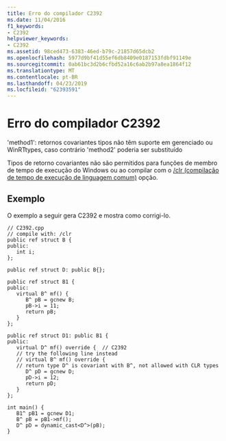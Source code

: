 ```yaml
---
title: Erro do compilador C2392
ms.date: 11/04/2016
f1_keywords:
- C2392
helpviewer_keywords:
- C2392
ms.assetid: 98ced473-6383-46ed-b79c-21857d65dcb2
ms.openlocfilehash: 5977d9bf41d55ef6db8409e0187153fdbf91149e
ms.sourcegitcommit: 0ab61bc3d2b6cfbd52a16c6ab2b97a8ea1864f12
ms.translationtype: MT
ms.contentlocale: pt-BR
ms.lasthandoff: 04/23/2019
ms.locfileid: "62393591"
---
```

# <a name="compiler-error-c2392"></a>Erro do compilador C2392

'method1': retornos covariantes tipos não têm suporte em gerenciado ou WinRTtypes, caso contrário 'method2' poderia ser substituído

Tipos de retorno covariantes não são permitidos para funções de membro de tempo de execução do Windows ou ao compilar com o [/clr (compilação de tempo de execução de linguagem comum)](../../build/reference/clr-common-language-runtime-compilation.md) opção.

## <a name="example"></a>Exemplo

O exemplo a seguir gera C2392 e mostra como corrigi-lo.

```
// C2392.cpp
// compile with: /clr
public ref struct B {
public:
   int i;
};

public ref struct D: public B{};

public ref struct B1 {
public:
   virtual B^ mf() {
      B^ pB = gcnew B;
      pB->i = 11;
      return pB;
   }
};

public ref struct D1: public B1 {
public:
   virtual D^ mf() override {  // C2392
   // try the following line instead
   // virtual B^ mf() override {
   // return type D^ is covariant with B^, not allowed with CLR types
      D^ pD = gcnew D;
      pD->i = 12;
      return pD;
   }
};

int main() {
   B1^ pB1 = gcnew D1;
   B^ pB = pB1->mf();
   D^ pD = dynamic_cast<D^>(pB);
}
```